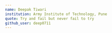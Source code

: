 ```yaml
---
name: Deepak Tiwari
institution: Army Institute of Technology, Pune
quote: Try and fail but never fail to try
github_user: deep0711
---
```

